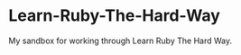 Learn-Ruby-The-Hard-Way
=======================

My sandbox for working through Learn Ruby The Hard Way.
